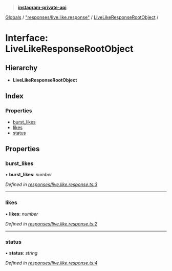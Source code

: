 > **[instagram-private-api](../README.md)**

[Globals](../README.md) / ["responses/live.like.response"](../modules/_responses_live_like_response_.md) / [LiveLikeResponseRootObject](_responses_live_like_response_.livelikeresponserootobject.md) /

# Interface: LiveLikeResponseRootObject

## Hierarchy

- **LiveLikeResponseRootObject**

## Index

### Properties

- [burst_likes](_responses_live_like_response_.livelikeresponserootobject.md#burst_likes)
- [likes](_responses_live_like_response_.livelikeresponserootobject.md#likes)
- [status](_responses_live_like_response_.livelikeresponserootobject.md#status)

## Properties

### burst_likes

• **burst_likes**: _number_

_Defined in [responses/live.like.response.ts:3](https://github.com/realinstadude/instagram-private-api/blob/4ae8fec/src/responses/live.like.response.ts#L3)_

---

### likes

• **likes**: _number_

_Defined in [responses/live.like.response.ts:2](https://github.com/realinstadude/instagram-private-api/blob/4ae8fec/src/responses/live.like.response.ts#L2)_

---

### status

• **status**: _string_

_Defined in [responses/live.like.response.ts:4](https://github.com/realinstadude/instagram-private-api/blob/4ae8fec/src/responses/live.like.response.ts#L4)_
